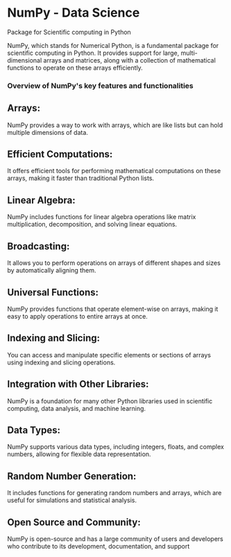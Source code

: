 # NumPy - Data Science
Package for Scientific computing in Python

NumPy, which stands for Numerical Python, is a fundamental package for scientific computing in Python. It provides support for large, multi-dimensional arrays and matrices, along with a collection of mathematical functions to operate on these arrays efficiently.

### Overview of NumPy's key features and functionalities

## Arrays: 
   NumPy provides a way to work with arrays, which are like lists but can hold multiple dimensions of data.

## Efficient Computations:
   It offers efficient tools for performing mathematical computations on these arrays, making it faster than traditional Python lists.

## Linear Algebra: 
   NumPy includes functions for linear algebra operations like matrix multiplication, decomposition, and solving linear equations.

## Broadcasting: 
   It allows you to perform operations on arrays of different shapes and sizes by automatically aligning them.

## Universal Functions: 
   NumPy provides functions that operate element-wise on arrays, making it easy to apply operations to entire arrays at once.

## Indexing and Slicing: 
   You can access and manipulate specific elements or sections of arrays using indexing and slicing operations.

## Integration with Other Libraries:
   NumPy is a foundation for many other Python libraries used in scientific computing, data analysis, and machine learning.

## Data Types: 
   NumPy supports various data types, including integers, floats, and complex numbers, allowing for flexible data representation.

## Random Number Generation: 
   It includes functions for generating random numbers and arrays, which are useful for simulations and statistical analysis.

## Open Source and Community: 
   NumPy is open-source and has a large community of users and developers who contribute to its development, documentation, and support
